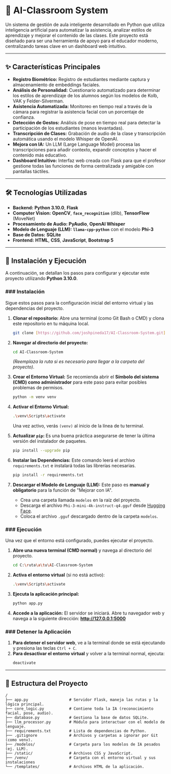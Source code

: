 # 🤖 AI-Classroom System

Un sistema de gestión de aula inteligente desarrollado en Python que utiliza inteligencia artificial para automatizar la asistencia, analizar estilos de aprendizaje y mejorar el contenido de las clases. Este proyecto está diseñado para ser una herramienta de apoyo para el educador moderno, centralizando tareas clave en un dashboard web intuitivo.



---

## ✨ Características Principales

* **Registro Biométrico:** Registro de estudiantes mediante captura y almacenamiento de embeddings faciales.
* **Análisis de Personalidad:** Cuestionario automatizado para determinar los estilos de aprendizaje de los alumnos según los modelos de Kolb, VAK y Felder-Silverman.
* **Asistencia Automatizada:** Monitoreo en tiempo real a través de la cámara para registrar la asistencia facial con un porcentaje de confianza.
* **Detección de Gestos:** Análisis de pose en tiempo real para detectar la participación de los estudiantes (manos levantadas).
* **Transcripción de Clases:** Grabación de audio de la clase y transcripción automática usando el modelo Whisper de OpenAI.
* **Mejora con IA:** Un LLM (Large Language Model) procesa las transcripciones para añadir contexto, expandir conceptos y hacer el contenido más educativo.
* **Dashboard Intuitivo:** Interfaz web creada con Flask para que el profesor gestione todas las funciones de forma centralizada y amigable con pantallas táctiles.

---

## 🛠️ Tecnologías Utilizadas

* **Backend:** **Python 3.10.0**, **Flask**
* **Computer Vision:** **OpenCV**, **`face_recognition`** (dlib), **TensorFlow** (MoveNet)
* **Procesamiento de Audio:** **PyAudio**, **OpenAI Whisper**
* **Modelo de Lenguaje (LLM):** **`llama-cpp-python`** con el modelo **Phi-3**
* **Base de Datos:** **SQLite**
* **Frontend:** **HTML**, **CSS**, **JavaScript**, **Bootstrap 5**

---

## 🚀 Instalación y Ejecución

A continuación, se detallan los pasos para configurar y ejecutar este proyecto utilizando **Python 3.10.0**.

### ### Instalación

Sigue estos pasos para la configuración inicial del entorno virtual y las dependencias del proyecto.

1.  **Clonar el repositorio:**
    Abre una terminal (como Git Bash o CMD) y clona este repositorio en tu máquina local.
    ```bash
    git clone [https://github.com/joshpineda17/AI-Classroom-System.git](https://github.com/joshpineda17/AI-Classroom-System.git)
    ```

2.  **Navegar al directorio del proyecto:**
    ```bash
    cd AI-Classroom-System
    ```
    *(Reemplaza la ruta si es necesario para llegar a la carpeta del proyecto)*.

3.  **Crear el Entorno Virtual:**
    Se recomienda abrir el **Símbolo del sistema (CMD) como administrador** para este paso para evitar posibles problemas de permisos.
    ```bash
    python -m venv venv
    ```

4.  **Activar el Entorno Virtual:**
    ```bash
    .\venv\Scripts\activate
    ```
    Una vez activo, verás `(venv)` al inicio de la línea de tu terminal.

5.  **Actualizar `pip`:**
    Es una buena práctica asegurarse de tener la última versión del instalador de paquetes.
    ```bash
    pip install --upgrade pip
    ```

6.  **Instalar las Dependencias:**
    Este comando leerá el archivo `requirements.txt` e instalará todas las librerías necesarias.
    ```bash
    pip install -r requirements.txt
    ```

7.  **Descargar el Modelo de Lenguaje (LLM):**
    Este paso es **manual y obligatorio** para la función de "Mejorar con IA".
    * Crea una carpeta llamada `modelos` en la raíz del proyecto.
    * Descarga el archivo `Phi-3-mini-4k-instruct-q4.gguf` desde [Hugging Face](https://huggingface.co/microsoft/Phi-3-mini-4k-instruct-gguf).
    * Coloca el archivo `.gguf` descargado dentro de la carpeta `modelos`.

### ### Ejecución

Una vez que el entorno está configurado, puedes ejecutar el proyecto.

1.  **Abre una nueva terminal (CMD normal)** y navega al directorio del proyecto.
    ```bash
    cd C:\ruta\a\tu\AI-Classroom-System
    ```

2.  **Activa el entorno virtual** (si no está activo):
    ```bash
    .\venv\Scripts\activate
    ```

3.  **Ejecuta la aplicación principal:**
    ```bash
    python app.py
    ```

4.  **Accede a la aplicación:**
    El servidor se iniciará. Abre tu navegador web y navega a la siguiente dirección:
    **http://127.0.0.1:5000**

### ### Detener la Aplicación

1.  **Para detener el servidor web**, ve a la terminal donde se está ejecutando y presiona las teclas `Ctrl + C`.
2.  **Para desactivar el entorno virtual** y volver a la terminal normal, ejecuta:
    ```bash
    deactivate
    ```

---
## 📂 Estructura del Proyecto

```
/
├── app.py                  # Servidor Flask, maneja las rutas y la lógica principal.
├── core_logic.py           # Contiene toda la IA (reconocimiento facial, pose, audio).
├── database.py             # Gestiona la base de datos SQLite.
├── llm_processor.py        # Módulo para interactuar con el modelo de lenguaje.
├── requirements.txt        # Lista de dependencias de Python.
├── .gitignore              # Archivos y carpetas a ignorar por Git (como venv).
├── /modelos/               # Carpeta para los modelos de IA pesados (ej. LLM).
├── /static/                # Archivos CSS y JavaScript.
├── /venv/                  # Carpeta con el entorno virtual y sus instalaciones
└── /templates/             # Archivos HTML de la aplicación.
```
